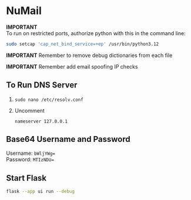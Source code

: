 # NuMail

**IMPORTANT**  
To run on restricted ports, authorize python with this in the command line:
```bash
sudo setcap 'cap_net_bind_service=+ep' /usr/bin/python3.12
```

**IMPORTANT**
Remember to remove debug dictionaries from each file

**IMPORTANT**
Remember add email spoofing IP checks

## To Run DNS Server
1. 
    ```
    sudo nano /etc/resolv.conf
    ```
2. Uncomment
    ```
    nameserver 127.0.0.1
    ```

## Base64 Username and Password
Username: `bWljYWg=`  
Password: `MTIzNDU=`

## Start Flask
```bash
flask --app ui run --debug
```